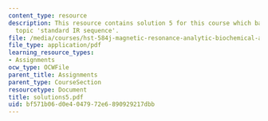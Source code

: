 ```yaml
---
content_type: resource
description: This resource contains solution 5 for this course which based upon the
  topic 'standard IR sequence'.
file: /media/courses/hst-584j-magnetic-resonance-analytic-biochemical-and-imaging-techniques-spring-2006/bf571b06d0e4047972e6890929217dbb_solutions5.pdf
file_type: application/pdf
learning_resource_types:
- Assignments
ocw_type: OCWFile
parent_title: Assignments
parent_type: CourseSection
resourcetype: Document
title: solutions5.pdf
uid: bf571b06-d0e4-0479-72e6-890929217dbb
---
```

